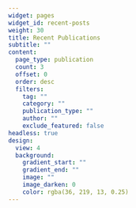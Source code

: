 ```yaml
---
widget: pages
widget_id: recent-posts
weight: 30
title: Recent Publications
subtitle: ""
content:
  page_type: publication
  count: 3
  offset: 0
  order: desc
  filters:
    tag: ""
    category: ""
    publication_type: ""
    author: ""
    exclude_featured: false
headless: true
design:
  view: 4
  background:
    gradient_start: ""
    gradient_end: ""
    image: ""
    image_darken: 0
    color: rgba(36, 219, 13, 0.25)
---
```


<!-- {{% callout note %}}
Quickly discover relevant content by [filtering publications](./publication/).
{{% /callout %}} -->
